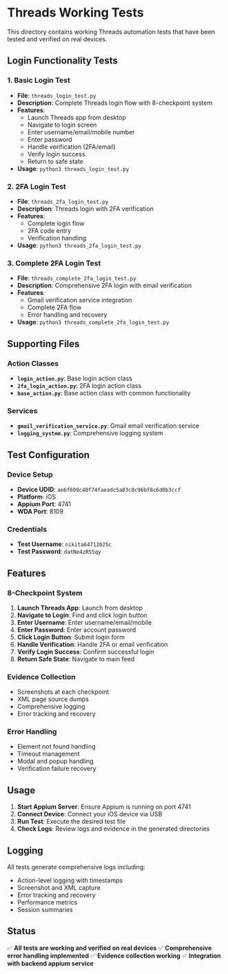 # Threads Working Tests

This directory contains working Threads automation tests that have been tested and verified on real devices.

## Login Functionality Tests

### 1. Basic Login Test
- **File**: `threads_login_test.py`
- **Description**: Complete Threads login flow with 8-checkpoint system
- **Features**:
  - Launch Threads app from desktop
  - Navigate to login screen
  - Enter username/email/mobile number
  - Enter password
  - Handle verification (2FA/email)
  - Verify login success
  - Return to safe state
- **Usage**: `python3 threads_login_test.py`

### 2. 2FA Login Test
- **File**: `threads_2fa_login_test.py`
- **Description**: Threads login with 2FA verification
- **Features**:
  - Complete login flow
  - 2FA code entry
  - Verification handling
- **Usage**: `python3 threads_2fa_login_test.py`

### 3. Complete 2FA Login Test
- **File**: `threads_complete_2fa_login_test.py`
- **Description**: Comprehensive 2FA login with email verification
- **Features**:
  - Gmail verification service integration
  - Complete 2FA flow
  - Error handling and recovery
- **Usage**: `python3 threads_complete_2fa_login_test.py`

## Supporting Files

### Action Classes
- **`login_action.py`**: Base login action class
- **`2fa_login_action.py`**: 2FA login action class
- **`base_action.py`**: Base action class with common functionality

### Services
- **`gmail_verification_service.py`**: Gmail email verification service
- **`logging_system.py`**: Comprehensive logging system

## Test Configuration

### Device Setup
- **Device UDID**: `ae6f609c40f74faeadc5a83c8c96bf8c6d0b3ccf`
- **Platform**: iOS
- **Appium Port**: 4741
- **WDA Port**: 8109

### Credentials
- **Test Username**: `nikita64712025c`
- **Test Password**: `datNe4zRS5qy`

## Features

### 8-Checkpoint System
1. **Launch Threads App**: Launch from desktop
2. **Navigate to Login**: Find and click login button
3. **Enter Username**: Enter username/email/mobile
4. **Enter Password**: Enter account password
5. **Click Login Button**: Submit login form
6. **Handle Verification**: Handle 2FA or email verification
7. **Verify Login Success**: Confirm successful login
8. **Return Safe State**: Navigate to main feed

### Evidence Collection
- Screenshots at each checkpoint
- XML page source dumps
- Comprehensive logging
- Error tracking and recovery

### Error Handling
- Element not found handling
- Timeout management
- Modal and popup handling
- Verification failure recovery

## Usage

1. **Start Appium Server**: Ensure Appium is running on port 4741
2. **Connect Device**: Connect your iOS device via USB
3. **Run Test**: Execute the desired test file
4. **Check Logs**: Review logs and evidence in the generated directories

## Logging

All tests generate comprehensive logs including:
- Action-level logging with timestamps
- Screenshot and XML capture
- Error tracking and recovery
- Performance metrics
- Session summaries

## Status

✅ **All tests are working and verified on real devices**
✅ **Comprehensive error handling implemented**
✅ **Evidence collection working**
✅ **Integration with backend appium service**
